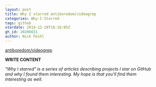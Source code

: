 ```yaml
---
layout: post
title: Why I starred antiboredom/videogrep
categories: Why-I-Starred
tags: github
stardate: 2014-12-29T18:16:05Z
gh_id: 20206631
author: Nick Peihl
---
```


[antiboredom/videogrep](https://github.com/antiboredom/videogrep)

**WRITE CONTENT**

*"Why I starred" is a series of articles describing projects I star on GitHub and why I found them interesting. My hope is that you'll find them interesting as well.*

